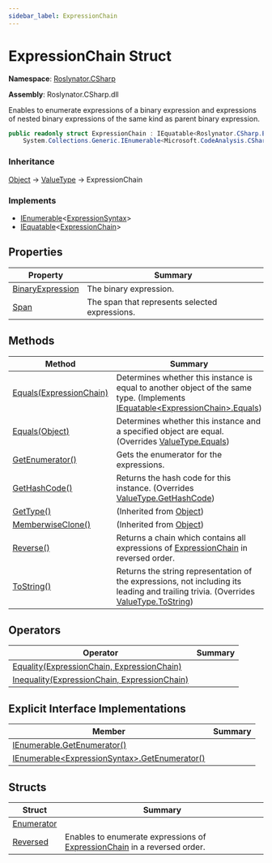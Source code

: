 ```yaml
---
sidebar_label: ExpressionChain
---
```


# ExpressionChain Struct

**Namespace**: [Roslynator.CSharp](../index.md)

**Assembly**: Roslynator\.CSharp\.dll

  
Enables to enumerate expressions of a binary expression and expressions of nested binary expressions of the same kind as parent binary expression\.

```csharp
public readonly struct ExpressionChain : IEquatable<Roslynator.CSharp.ExpressionChain>,
    System.Collections.Generic.IEnumerable<Microsoft.CodeAnalysis.CSharp.Syntax.ExpressionSyntax>
```

### Inheritance

[Object](https://docs.microsoft.com/en-us/dotnet/api/system.object) &#x2192; [ValueType](https://docs.microsoft.com/en-us/dotnet/api/system.valuetype) &#x2192; ExpressionChain

### Implements

* [IEnumerable](https://docs.microsoft.com/en-us/dotnet/api/system.collections.generic.ienumerable-1)&lt;[ExpressionSyntax](https://docs.microsoft.com/en-us/dotnet/api/microsoft.codeanalysis.csharp.syntax.expressionsyntax)&gt;
* [IEquatable](https://docs.microsoft.com/en-us/dotnet/api/system.iequatable-1)&lt;[ExpressionChain](./index.md)&gt;

## Properties

| Property | Summary |
| -------- | ------- |
| [BinaryExpression](BinaryExpression/index.md) | The binary expression\. |
| [Span](Span/index.md) | The span that represents selected expressions\. |

## Methods

| Method | Summary |
| ------ | ------- |
| [Equals(ExpressionChain)](Equals/index.md#Roslynator_CSharp_ExpressionChain_Equals_Roslynator_CSharp_ExpressionChain_) | Determines whether this instance is equal to another object of the same type\. \(Implements [IEquatable&lt;ExpressionChain&gt;.Equals](https://docs.microsoft.com/en-us/dotnet/api/system.iequatable-1.equals)\) |
| [Equals(Object)](Equals/index.md#Roslynator_CSharp_ExpressionChain_Equals_System_Object_) | Determines whether this instance and a specified object are equal\. \(Overrides [ValueType.Equals](https://docs.microsoft.com/en-us/dotnet/api/system.valuetype.equals)\) |
| [GetEnumerator()](GetEnumerator/index.md) | Gets the enumerator for the expressions\. |
| [GetHashCode()](GetHashCode/index.md) | Returns the hash code for this instance\. \(Overrides [ValueType.GetHashCode](https://docs.microsoft.com/en-us/dotnet/api/system.valuetype.gethashcode)\) |
| [GetType()](https://docs.microsoft.com/en-us/dotnet/api/system.object.gettype) |  \(Inherited from [Object](https://docs.microsoft.com/en-us/dotnet/api/system.object)\) |
| [MemberwiseClone()](https://docs.microsoft.com/en-us/dotnet/api/system.object.memberwiseclone) |  \(Inherited from [Object](https://docs.microsoft.com/en-us/dotnet/api/system.object)\) |
| [Reverse()](Reverse/index.md) | Returns a chain which contains all expressions of [ExpressionChain](./index.md) in reversed order\. |
| [ToString()](ToString/index.md) | Returns the string representation of the expressions, not including its leading and trailing trivia\. \(Overrides [ValueType.ToString](https://docs.microsoft.com/en-us/dotnet/api/system.valuetype.tostring)\) |

## Operators

| Operator | Summary |
| -------- | ------- |
| [Equality(ExpressionChain, ExpressionChain)](op_Equality/index.md) | |
| [Inequality(ExpressionChain, ExpressionChain)](op_Inequality/index.md) | |

## Explicit Interface Implementations

| Member | Summary |
| ------ | ------- |
| [IEnumerable.GetEnumerator()](System-Collections-IEnumerable-GetEnumerator/index.md) | |
| [IEnumerable&lt;ExpressionSyntax&gt;.GetEnumerator()](System-Collections-Generic-IEnumerable-Microsoft-CodeAnalysis-CSharp-Syntax-ExpressionSyntax--GetEnumerator/index.md) | |

## Structs

| Struct | Summary |
| ------ | ------- |
| [Enumerator](Enumerator/index.md) | |
| [Reversed](Reversed/index.md) | Enables to enumerate expressions of [ExpressionChain](./index.md) in a reversed order\. |

